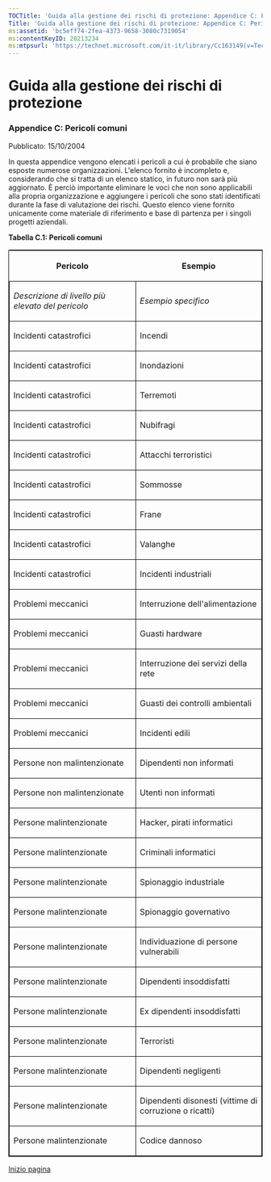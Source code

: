```yaml
---
TOCTitle: 'Guida alla gestione dei rischi di protezione: Appendice C: Pericoli comuni'
Title: 'Guida alla gestione dei rischi di protezione: Appendice C: Pericoli comuni'
ms:assetid: 'bc5eff74-2fea-4373-9658-3080c7319054'
ms:contentKeyID: 20213234
ms:mtpsurl: 'https://technet.microsoft.com/it-it/library/Cc163149(v=TechNet.10)'
---
```


Guida alla gestione dei rischi di protezione
============================================

### Appendice C: Pericoli comuni

Pubblicato: 15/10/2004

In questa appendice vengono elencati i pericoli a cui è probabile che siano esposte numerose organizzazioni. L'elenco fornito è incompleto e, considerando che si tratta di un elenco statico, in futuro non sarà più aggiornato. È perciò importante eliminare le voci che non sono applicabili alla propria organizzazione e aggiungere i pericoli che sono stati identificati durante la fase di valutazione dei rischi. Questo elenco viene fornito unicamente come materiale di riferimento e base di partenza per i singoli progetti aziendali.

**Tabella C.1: Pericoli comuni**

<p> </p>
<table style="border:1px solid black;">
<colgroup>
<col width="50%" />
<col width="50%" />
</colgroup>
<thead>
<tr class="header">
<th><p>Pericolo</p></th>
<th><p>Esempio</p></th>
</tr>
</thead>
<tbody>
<tr class="odd">
<td style="border:1px solid black;"><p><em>Descrizione di livello più elevato del pericolo</em></p></td>
<td style="border:1px solid black;"><p><em>Esempio specifico</em></p></td>
</tr>
<tr class="even">
<td style="border:1px solid black;"><p>Incidenti catastrofici</p></td>
<td style="border:1px solid black;"><p>Incendi</p></td>
</tr>
<tr class="odd">
<td style="border:1px solid black;"><p>Incidenti catastrofici</p></td>
<td style="border:1px solid black;"><p>Inondazioni</p></td>
</tr>
<tr class="even">
<td style="border:1px solid black;"><p>Incidenti catastrofici</p></td>
<td style="border:1px solid black;"><p>Terremoti</p></td>
</tr>
<tr class="odd">
<td style="border:1px solid black;"><p>Incidenti catastrofici</p></td>
<td style="border:1px solid black;"><p>Nubifragi</p></td>
</tr>
<tr class="even">
<td style="border:1px solid black;"><p>Incidenti catastrofici</p></td>
<td style="border:1px solid black;"><p>Attacchi terroristici</p></td>
</tr>
<tr class="odd">
<td style="border:1px solid black;"><p>Incidenti catastrofici</p></td>
<td style="border:1px solid black;"><p>Sommosse</p></td>
</tr>
<tr class="even">
<td style="border:1px solid black;"><p>Incidenti catastrofici</p></td>
<td style="border:1px solid black;"><p>Frane</p></td>
</tr>
<tr class="odd">
<td style="border:1px solid black;"><p>Incidenti catastrofici</p></td>
<td style="border:1px solid black;"><p>Valanghe</p></td>
</tr>
<tr class="even">
<td style="border:1px solid black;"><p>Incidenti catastrofici</p></td>
<td style="border:1px solid black;"><p>Incidenti industriali</p></td>
</tr>
<tr class="odd">
<td style="border:1px solid black;"><p>Problemi meccanici</p></td>
<td style="border:1px solid black;"><p>Interruzione dell'alimentazione</p></td>
</tr>
<tr class="even">
<td style="border:1px solid black;"><p>Problemi meccanici</p></td>
<td style="border:1px solid black;"><p>Guasti hardware</p></td>
</tr>
<tr class="odd">
<td style="border:1px solid black;"><p>Problemi meccanici</p></td>
<td style="border:1px solid black;"><p>Interruzione dei servizi della rete</p></td>
</tr>
<tr class="even">
<td style="border:1px solid black;"><p>Problemi meccanici</p></td>
<td style="border:1px solid black;"><p>Guasti dei controlli ambientali</p></td>
</tr>
<tr class="odd">
<td style="border:1px solid black;"><p>Problemi meccanici</p></td>
<td style="border:1px solid black;"><p>Incidenti edili</p></td>
</tr>
<tr class="even">
<td style="border:1px solid black;"><p>Persone non malintenzionate</p></td>
<td style="border:1px solid black;"><p>Dipendenti non informati</p></td>
</tr>
<tr class="odd">
<td style="border:1px solid black;"><p>Persone non malintenzionate</p></td>
<td style="border:1px solid black;"><p>Utenti non informati</p></td>
</tr>
<tr class="even">
<td style="border:1px solid black;"><p>Persone malintenzionate</p></td>
<td style="border:1px solid black;"><p>Hacker, pirati informatici</p></td>
</tr>
<tr class="odd">
<td style="border:1px solid black;"><p>Persone malintenzionate</p></td>
<td style="border:1px solid black;"><p>Criminali informatici</p></td>
</tr>
<tr class="even">
<td style="border:1px solid black;"><p>Persone malintenzionate</p></td>
<td style="border:1px solid black;"><p>Spionaggio industriale</p></td>
</tr>
<tr class="odd">
<td style="border:1px solid black;"><p>Persone malintenzionate</p></td>
<td style="border:1px solid black;"><p>Spionaggio governativo</p></td>
</tr>
<tr class="even">
<td style="border:1px solid black;"><p>Persone malintenzionate</p></td>
<td style="border:1px solid black;"><p>Individuazione di persone vulnerabili</p></td>
</tr>
<tr class="odd">
<td style="border:1px solid black;"><p>Persone malintenzionate</p></td>
<td style="border:1px solid black;"><p>Dipendenti insoddisfatti</p></td>
</tr>
<tr class="even">
<td style="border:1px solid black;"><p>Persone malintenzionate</p></td>
<td style="border:1px solid black;"><p>Ex dipendenti insoddisfatti</p></td>
</tr>
<tr class="odd">
<td style="border:1px solid black;"><p>Persone malintenzionate</p></td>
<td style="border:1px solid black;"><p>Terroristi</p></td>
</tr>
<tr class="even">
<td style="border:1px solid black;"><p>Persone malintenzionate</p></td>
<td style="border:1px solid black;"><p>Dipendenti negligenti</p></td>
</tr>
<tr class="odd">
<td style="border:1px solid black;"><p>Persone malintenzionate</p></td>
<td style="border:1px solid black;"><p>Dipendenti disonesti (vittime di corruzione o ricatti)</p></td>
</tr>
<tr class="even">
<td style="border:1px solid black;"><p>Persone malintenzionate</p></td>
<td style="border:1px solid black;"><p>Codice dannoso</p></td>
</tr>
</tbody>
</table>
  
[](#mainsection)[Inizio pagina](#mainsection)
